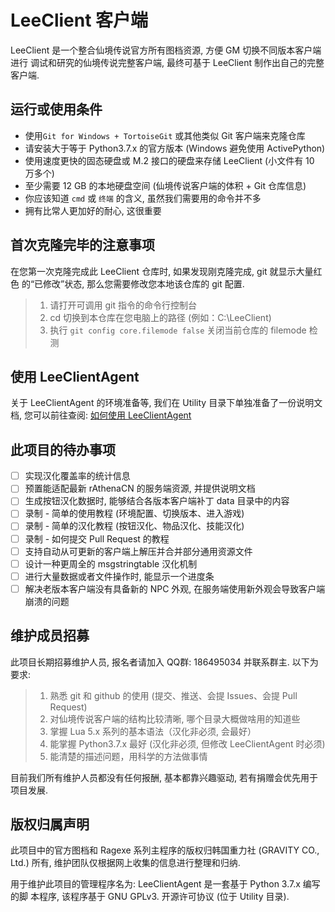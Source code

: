 LeeClient 客户端
=============================================

LeeClient 是一个整合仙境传说官方所有图档资源, 方便 GM 切换不同版本客户端进行
调试和研究的仙境传说完整客户端, 最终可基于 LeeClient 制作出自己的完整客户端.

运行或使用条件
--------------------------------------------

- 使用`Git for Windows + TortoiseGit` 或其他类似 Git 客户端来克隆仓库
- 请安装大于等于 Python3.7.x 的官方版本 (Windows 避免使用 ActivePython)
- 使用速度更快的固态硬盘或 M.2 接口的硬盘来存储 LeeClient (小文件有 10 万多个)
- 至少需要 12 GB 的本地硬盘空间 (仙境传说客户端的体积 + Git 仓库信息)
- 你应该知道 `cmd` 或 `终端` 的含义, 虽然我们需要用的命令并不多
- 拥有比常人更加好的耐心, 这很重要

首次克隆完毕的注意事项
--------------------------------------------

在您第一次克隆完成此 LeeClient 仓库时, 如果发现刚克隆完成, git 就显示大量红色
的“已修改”状态, 那么您需要修改您本地该仓库的 git 配置.

> 1. 请打开可调用 git 指令的命令行控制台
> 2. cd 切换到本仓库在您电脑上的路径 (例如：C:\LeeClient)
> 3. 执行 `git config core.filemode false` 关闭当前仓库的 filemode 检测

使用 LeeClientAgent
--------------------------------------------

关于 LeeClientAgent 的环境准备等, 我们在 Utility 目录下单独准备了一份说明文档,
您可以前往查阅: [如何使用 LeeClientAgent](./Utility)

此项目的待办事项
--------------------------------------------

- [ ] 实现汉化覆盖率的统计信息
- [ ] 预置能适配最新 rAthenaCN 的服务端资源, 并提供说明文档
- [ ] 生成按钮汉化数据时, 能够结合各版本客户端补丁 data 目录中的内容
- [ ] 录制 - 简单的使用教程 (环境配置、切换版本、进入游戏)
- [ ] 录制 - 简单的汉化教程 (按钮汉化、物品汉化、技能汉化)
- [ ] 录制 - 如何提交 Pull Request 的教程
- [ ] 支持自动从可更新的客户端上解压并合并部分通用资源文件
- [ ] 设计一种更周全的 msgstringtable 汉化机制
- [ ] 进行大量数据或者文件操作时, 能显示一个进度条
- [ ] 解决老版本客户端没有具备新的 NPC 外观, 在服务端使用新外观会导致客户端崩溃的问题

维护成员招募
--------------------------------------------

此项目长期招募维护人员, 报名者请加入 QQ群: 186495034 并联系群主. 以下为要求:

> 1. 熟悉 git 和 github 的使用 (提交、推送、会提 Issues、会提 Pull Request)
> 2. 对仙境传说客户端的结构比较清晰, 哪个目录大概做啥用的知道些
> 3. 掌握 Lua 5.x 系列的基本语法（汉化非必须, 会最好）
> 4. 能掌握 Python3.7.x 最好 (汉化非必须, 但修改 LeeClientAgent 时必须)
> 5. 能清楚的描述问题，用科学的方法做事情

目前我们所有维护人员都没有任何报酬, 基本都靠兴趣驱动, 若有捐赠会优先用于项目发展.

版权归属声明
--------------------------------------------

此项目中的官方图档和 Ragexe 系列主程序的版权归韩国重力社 (GRAVITY CO., Ltd.)
所有, 维护团队仅根据网上收集的信息进行整理和归纳.

用于维护此项目的管理程序名为: LeeClientAgent 是一套基于 Python 3.7.x 编写的脚
本程序, 该程序基于 GNU GPLv3. 开源许可协议 (位于 Utility 目录).
